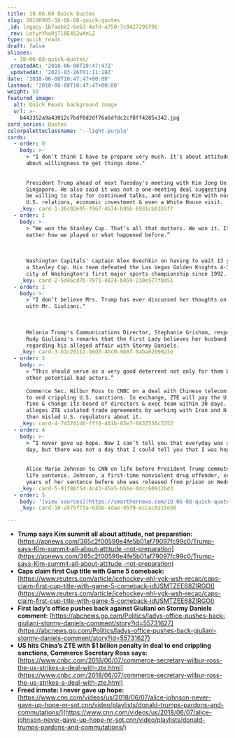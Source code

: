 ```yaml
---
title: 18.06.08 Quick Quotes
slug: 20190905-18-06-08-quick-quotes
_id: legacy-1b7aabe2-6e63-4afd-a750-7c0427295f96
_rev: LotyrYkaRjTl0E452wXnLZ
type: quick_reads
draft: false
aliases:
  - 18-06-08-quick-quotes/
_createdAt: '2018-06-08T10:47:47Z'
_updatedAt: '2021-03-26T01:11:18Z'
date: '2018-06-08T10:47:47+00:00'
lastmod: '2018-06-08T10:47:47+00:00'
weight: 50
featured_image:
  alt: Quick Reads background image
  url: >-
    b443352a9a43012c7bdf8d2df76a6dfdc2cf8ff4285x342.jpg
card_series: Quotes
colorpaletteclassname: '--light-purple'
cards:
  - order: 0
    body: >-
      > "I don’t think I have to prepare very much. It’s about attitude. It’s
      about willingness to get things done."  
        
        
      President Trump ahead of next Tuesday's meeting with Kim Jong Un in
      Singapore. He also said it was not a one-meeting deal suggesting he would
      be willing to stay for continued talks, and enticing Kim with normalized
      U.S. relations, economic investment & even a White House visit.
    _key: card-1-36c02e95-f967-4b74-b9bb-6931cb01b5ff
  - order: 1
    body: >-
      > “We won the Stanley Cup. That’s all that matters. We won it. It doesn’t
      matter how we played or what happened before.”  
        
        
        
      Washington Capitals' captain Alex Ovechkin on having to wait 13 years for
      a Stanley Cup. His team defeated the Las Vegas Golden Knights 4-3 in the
      city of Washington's first major sports championship since 1992.
    _key: card-2-5d46cd7b-7971-4824-b059-210e577f0d51
  - order: 2
    body: >-
      > "I don’t believe Mrs. Trump has ever discussed her thoughts on anything
      with Mr. Giuliani."  
        
        
        
      Melania Trump's Communications Director, Stephanie Grisham, responding to
      Rudy Giuliani's remarks that the First Lady believes her husband's denials
      regarding his alleged affair with Stormy Daniels.
    _key: card-3-b1c29111-b0d3-4bc0-9b8f-0aba8299023e
  - order: 3
    body: >-
      > “This should serve as a very good deterrent not only for them but for
      other potential bad actors.”  
        
      Commerce Sec. Wilbur Ross to CNBC on a deal with Chinese telecom giant ZTE
      to end crippling U.S. sanctions. In exchange, ZTE will pay the U.S. a $1B
      fine & change its board of directors & exec team within 30 days. U.S.
      alleges ZTE violated trade agreements by working with Iran and N. Korea &
      then misled U.S. regulators about it.
    _key: card-4-743741d0-fff0-401b-85e7-0437550c5752
  - order: 4
    body: >-
      > “I never gave up hope. Now I can’t tell you that everyday was a good
      day, but there was not a day that I could tell you that I was hopeless.”  
        
        
      Alice Marie Johnson to CNN on life before President Trump commuted her
      life sentence. Johnson, a first-time nonviolent drug offender, served 21
      years of her sentence before she was released from prison on Wednesday.
    _key: card-5-91f88f54-4c43-45a5-bb1e-0dcc60912bd3
  - order: 5
    body: '[view sources](https://smarthernews.com/18-06-08-quick-quotes/)'
    _key: card-10-a575f73a-63bb-4dae-95f9-eccac8215e56

---
```

* **Trump says Kim summit all about attitude, not preparation:**  
[https://apnews.com/365c2f00590e4fe5b01af79097fc99c0/Trump-says-Kim-summit-all-about-attitude,-not-preparation](https://apnews.com/365c2f00590e4fe5b01af79097fc99c0/Trump-says-Kim-summit-all-about-attitude,-not-preparation)
* **Caps claim first Cup title with Game 5 comeback:** [https://www.reuters.com/article/icehockey-nhl-vgk-wsh-recap/caps-claim-first-cup-title-with-game-5-comeback-idUSMTZEE68ZIRGOI](https://www.reuters.com/article/icehockey-nhl-vgk-wsh-recap/caps-claim-first-cup-title-with-game-5-comeback-idUSMTZEE68ZIRGOI)
* **First lady’s office pushes back against Giuliani on Stormy Daniels comment:** [https://abcnews.go.com/Politics/ladys-office-pushes-back-giuliani-stormy-daniels-comment/story?id=55731627](https://abcnews.go.com/Politics/ladys-office-pushes-back-giuliani-stormy-daniels-comment/story?id=55731627)
* **US hits China’s ZTE with $1 billion penalty in deal to end crippling sanctions, Commerce Secretary Ross says:**  
[https://www.cnbc.com/2018/06/07/commerce-secretary-wilbur-ross-the-us-strikes-a-deal-with-zte.html](https://www.cnbc.com/2018/06/07/commerce-secretary-wilbur-ross-the-us-strikes-a-deal-with-zte.html)
* **Freed inmate: I never gave up hope:** [https://www.cnn.com/videos/us/2018/06/07/alice-johnson-never-gave-up-hope-nr-sot.cnn/video/playlists/donald-trumps-pardons-and-commutations/](https://www.cnn.com/videos/us/2018/06/07/alice-johnson-never-gave-up-hope-nr-sot.cnn/video/playlists/donald-trumps-pardons-and-commutations/)